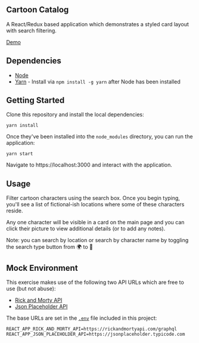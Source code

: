 ## Cartoon Catalog

A React/Redux based application which demonstrates a styled card layout with search filtering.

[Demo](https://arizonatribe.github.io/cartoon-catalog/)

## Dependencies

* [Node](https://nodejs.org/en/)
* [Yarn](https://yarnpkg.com) - Install via `npm install -g yarn` after Node has been installed

## Getting Started

Clone this repository and install the local dependencies:

```
yarn install
```

Once they've been installed into the `node_modules` directory, you can run the application:

```
yarn start
```

Navigate to https://localhost:3000 and interact with the application.

## Usage

Filter cartoon characters using the search box. Once you begin typing, you'll see a list of fictional-ish locations where some of these characters reside.

Any one character will be visible in a card on the main page and you can click their picture to view additional details (or to add any notes).

Note: you can search by location or search by character name by toggling the search type button from 🌍 to 👤

## Mock Environment

This exercise makes use of the following two API URLs which are free to use (but not abuse):
* [Rick and Morty API](https://rickandmortyapi.com/graphql)
* [Json Placeholder API](https://jsonplaceholder.typicode.com)

The base URLs are set in the [`.env`](.env) file included in this project:

```
REACT_APP_RICK_AND_MORTY_API=https://rickandmortyapi.com/graphql
REACT_APP_JSON_PLACEHOLDER_API=https://jsonplaceholder.typicode.com
```
